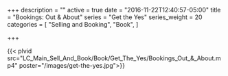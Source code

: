 +++
description = ""
active = true
date = "2016-11-22T12:40:57-05:00"
title = "Bookings: Out & About"
series = "Get the Yes"
series_weight = 20
categories = [
  "Selling and Booking",
  "Book",
]

+++

{{< plvid src="LC_Main_Sell_And_Book/Book/Get_The_Yes/Bookings_Out_&_About.mp4" poster="/images/get-the-yes.jpg">}}
